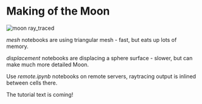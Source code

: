 Making of the Moon
==================

![moon ray_traced](https://plotoptix.rnd.team/images/moon_2res_banner.jpg "The Moon ray-traced with PlotOptiX")

*mesh* notebooks are using triangular mesh - fast, but eats up lots of memory.

*displacement* notebooks are displacing a sphere surface - slower, but can make much more detailed Moon.

Use *remote.ipynb* notebooks on remote servers, raytracing output is inlined between cells there.

The tutorial text is coming!

